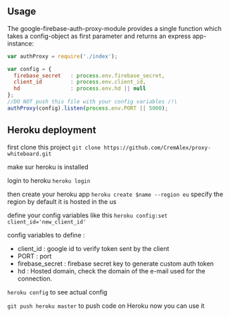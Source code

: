 ## Usage

The google-firebase-auth-proxy-module provides a single function which takes a config-object as first parameter and returns an express app-instance:
```js
var authProxy = require('./index');

var config = {
  firebase_secret   : process.env.firebase_secret,
  client_id         : process.env.client_id,
  hd                : process.env.hd || null
};
//DO NOT push this file with your config variables /!\
authProxy(config).listen(process.env.PORT || 5000);
```

## Heroku deployment

first clone this project `git clone https://github.com/CremAlex/proxy-whiteboard.git`

make sur heroku is installed

login to heroku `heroku login`

then create your heroku app `heroku create $name --region eu` specify the region by default it is hosted in the us

define your config variables like this `heroku config:set client_id='new_client_id'`

config variables to define : 
 * client_id : google id to verify token sent by the client
 * PORT : port
 * firebase_secret : firebase secret key to generate custom auth token
 * hd : Hosted domain, check the domain of the e-mail used for the connection.

`heroku config` to see actual config

`git push heroku master` to push code on Heroku now you can use it
